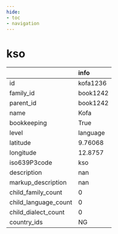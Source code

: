 ```yaml
---
hide:
- toc
- navigation
---
```

# kso
|                      | info     |
|:---------------------|:---------|
| id                   | kofa1236 |
| family_id            | book1242 |
| parent_id            | book1242 |
| name                 | Kofa     |
| bookkeeping          | True     |
| level                | language |
| latitude             | 9.76068  |
| longitude            | 12.8757  |
| iso639P3code         | kso      |
| description          | nan      |
| markup_description   | nan      |
| child_family_count   | 0        |
| child_language_count | 0        |
| child_dialect_count  | 0        |
| country_ids          | NG       |